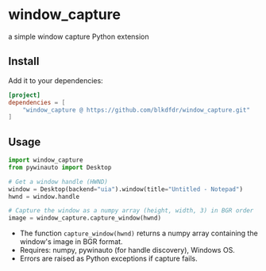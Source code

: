 # window_capture
a simple window capture Python extension

## Install
Add it to your dependencies:
```toml
[project]
dependencies = [
    "window_capture @ https://github.com/blkdfdr/window_capture.git"
]
```

## Usage
```python
import window_capture
from pywinauto import Desktop

# Get a window handle (HWND)
window = Desktop(backend="uia").window(title="Untitled - Notepad")
hwnd = window.handle

# Capture the window as a numpy array (height, width, 3) in BGR order
image = window_capture.capture_window(hwnd)
```

- The function `capture_window(hwnd)` returns a numpy array containing the window's image in BGR format.
- Requires: numpy, pywinauto (for handle discovery), Windows OS.
- Errors are raised as Python exceptions if capture fails.